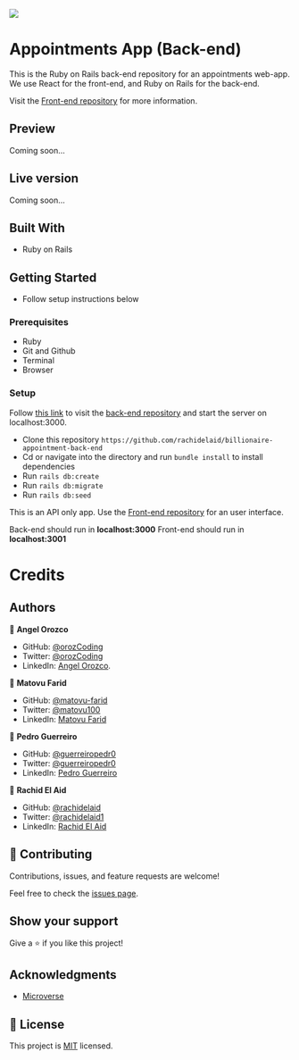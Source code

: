 ![](https://img.shields.io/badge/Microverse-blueviolet)

# Appointments App (Back-end)

This is the Ruby on Rails back-end repository for an appointments web-app. We use React for the front-end, and Ruby on Rails for the back-end.

Visit the [Front-end repository](https://github.com/rachidelaid/billionaire-appointment-front-end) for more information.

## Preview

Coming soon...

## Live version

Coming soon...  

## Built With
- Ruby on Rails

## Getting Started
- Follow setup instructions below

### Prerequisites

- Ruby
- Git and Github
- Terminal
- Browser

### Setup

Follow [this link](https://github.com/rachidelaid/billionaire-appointment-back-end) to visit the [back-end repository](https://github.com/rachidelaid/billionaire-appointment-back-end) and start the server on localhost:3000.

- Clone this repository `https://github.com/rachidelaid/billionaire-appointment-back-end`
- Cd or navigate into the directory and run `bundle install` to install dependencies
- Run `rails db:create`
- Run `rails db:migrate`
- Run `rails db:seed`

This is an API only app. Use the [Front-end repository](https://github.com/rachidelaid/billionaire-appointment-front-end) for an user interface.

Back-end should run in **localhost:3000**
Front-end should run in **localhost:3001**

# Credits

## Authors

👤 **Angel Orozco**

- GitHub: [@orozCoding](https://github.com/orozCoding)
- Twitter: [@orozCoding](https://twitter.com/orozCoding)
- LinkedIn: [Angel Orozco](https://www.linkedin.com/in/angel-orozco-652230228/).
  
👤 **Matovu Farid**

- GitHub: [@matovu-farid](https://github.com/matovu-farid)
- Twitter: [@matovu100](https://twitter.com/matovu100)
- LinkedIn: [Matovu Farid](https://www.linkedin.com/in/matovu-farid-48b80257)
  
👤 **Pedro Guerreiro**

- GitHub: [@guerreiropedr0](https://github.com/guerreiropedr0)
- Twitter: [@guerreiropedr0](https://twitter.com/guerreiropedr0)
- LinkedIn: [Pedro Guerreiro](https://www.linkedin.com/in/guerreiropedr0/)
  
👤 **Rachid El Aid**

- GitHub: [@rachidelaid](https://github.com/rachidelaid)
- Twitter: [@rachidelaid1](https://twitter.com/rachidelaid1)
- LinkedIn: [Rachid El Aid](https://www.linkedin.com/in/angel-orozco-652230228/)

## 🤝 Contributing

Contributions, issues, and feature requests are welcome!

Feel free to check the [issues page](../../issues/).

## Show your support

Give a ⭐️ if you like this project!

## Acknowledgments

- [Microverse](https://www.microverse.org/)

## 📝 License

This project is [MIT](./MIT.md) licensed.
